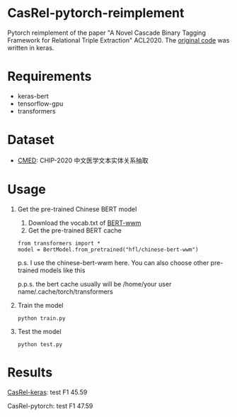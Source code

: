 # CasRel-pytorch-reimplement
Pytorch reimplement of the paper "A Novel Cascade Binary Tagging Framework for Relational Triple Extraction" ACL2020. The [original code](https://github.com/weizhepei/CasRel) was written in keras.
# Requirements
- keras-bert
- tensorflow-gpu
- transformers
# Dataset
- [CMED](biendata.xyz/competition/chip_2020_2/): CHIP-2020 中文医学文本实体关系抽取
# Usage
1. Get the pre-trained Chinese BERT model
   1. Download the vocab.txt of [BERT-wwm](https://github.com/ymcui/Chinese-BERT-wwm)
   2. Get the pre-trained BERT cache
   ```
   from transformers import *
   model = BertModel.from_pretrained("hfl/chinese-bert-wwm")
   ```
   p.s. I use the chinese-bert-wwm here. You can also choose other pre-trained models like this
   
   p.p.s. the bert cache usually will be /home/your user name/.cache/torch/transformers
2. Train the model
   ```
   python train.py
   ```
3. Test the model
   ```
   python test.py
   ```
# Results
[CasRel-keras](https://github.com/weizhepei/CasRel): test F1 45.59

CasRel-pytorch: test F1 47.59
